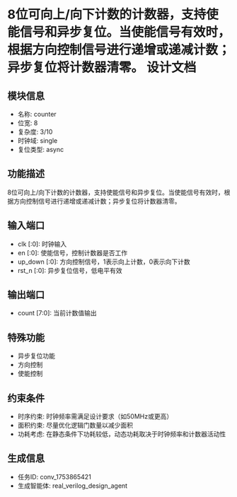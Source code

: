 # 8位可向上/向下计数的计数器，支持使能信号和异步复位。当使能信号有效时，根据方向控制信号进行递增或递减计数；异步复位将计数器清零。 设计文档

## 模块信息
- 名称: counter
- 位宽: 8
- 复杂度: 3/10
- 时钟域: single
- 复位类型: async

## 功能描述
8位可向上/向下计数的计数器，支持使能信号和异步复位。当使能信号有效时，根据方向控制信号进行递增或递减计数；异步复位将计数器清零。

## 输入端口
- clk [:0]: 时钟输入
- en [:0]: 使能信号，控制计数器是否工作
- up_down [:0]: 方向控制信号，1表示向上计数，0表示向下计数
- rst_n [:0]: 异步复位信号，低电平有效

## 输出端口
- count [7:0]: 当前计数值输出

## 特殊功能
- 异步复位功能
- 方向控制
- 使能控制

## 约束条件
- 时序约束: 时钟频率需满足设计要求（如50MHz或更高）
- 面积约束: 尽量优化逻辑门数量以减少面积
- 功耗考虑: 在静态条件下功耗较低，动态功耗取决于时钟频率和计数器活动性

## 生成信息
- 任务ID: conv_1753865421
- 生成智能体: real_verilog_design_agent
